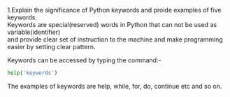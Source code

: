 1.Explain the significance of Python keywords and proide examples of five keywords.  
Keywords are special(reserved) words in Python that can not be used as variable(identifier)  
and provide clear set of instruction to the machine and make programming easier by setting clear pattern.  

 Keywords can be accessed by typing the command:-  

```python
help('keywords')  
```

The examples of keywords are help, while, for, do, continue etc and so on.     
    